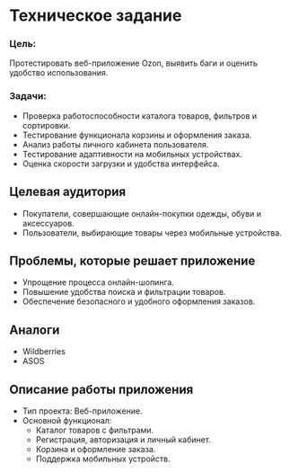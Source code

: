 # Техническое задание  
### Цель:
Протестировать веб-приложение Ozon, выявить баги и оценить удобство использования.  
### Задачи:
- Проверка работоспособности каталога товаров, фильтров и сортировки.  
- Тестирование функционала корзины и оформления заказа.  
- Анализ работы личного кабинета пользователя.  
- Тестирование адаптивности на мобильных устройствах.  
- Оценка скорости загрузки и удобства интерфейса.  

## Целевая аудитория 
- Покупатели, совершающие онлайн-покупки одежды, обуви и аксессуаров.  
- Пользователи, выбирающие товары через мобильные устройства.  

## Проблемы, которые решает приложение  
- Упрощение процесса онлайн-шопинга.  
- Повышение удобства поиска и фильтрации товаров.  
- Обеспечение безопасного и удобного оформления заказов.  

##  Аналоги
- Wildberries    
- ASOS  

## Описание работы приложения  
- Тип проекта: Веб-приложение.  
- Основной функционал:  
  - Каталог товаров с фильтрами.  
  - Регистрация, авторизация и личный кабинет.  
  - Корзина и оформление заказа.  
  - Поддержка мобильных устройств.  
